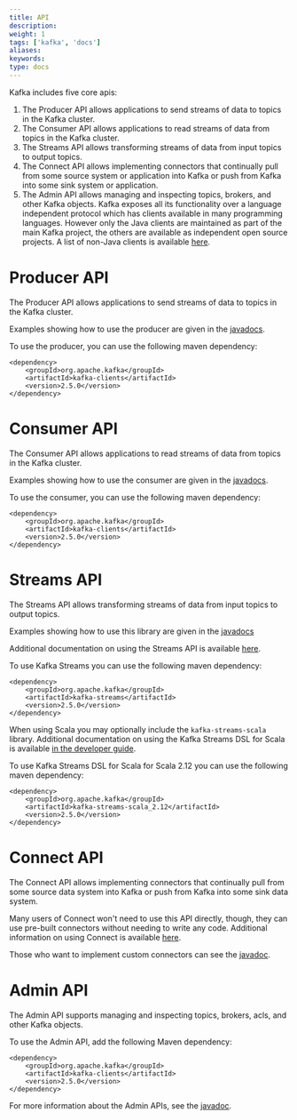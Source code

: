 ```yaml
---
title: API
description: 
weight: 1
tags: ['kafka', 'docs']
aliases: 
keywords: 
type: docs
---
```


Kafka includes five core apis: 

  1. The Producer API allows applications to send streams of data to topics in the Kafka cluster. 
  2. The Consumer API allows applications to read streams of data from topics in the Kafka cluster. 
  3. The Streams API allows transforming streams of data from input topics to output topics. 
  4. The Connect API allows implementing connectors that continually pull from some source system or application into Kafka or push from Kafka into some sink system or application. 
  5. The Admin API allows managing and inspecting topics, brokers, and other Kafka objects. 
Kafka exposes all its functionality over a language independent protocol which has clients available in many programming languages. However only the Java clients are maintained as part of the main Kafka project, the others are available as independent open source projects. A list of non-Java clients is available [here](https://cwiki.apache.org/confluence/display/KAFKA/Clients). 

# Producer API 

The Producer API allows applications to send streams of data to topics in the Kafka cluster. 

Examples showing how to use the producer are given in the [javadocs](/25/javadoc/index.html?org/apache/kafka/clients/producer/KafkaProducer.html "Kafka 2.5 Javadoc"). 

To use the producer, you can use the following maven dependency: 
    
    
    <dependency>
    	<groupId>org.apache.kafka</groupId>
    	<artifactId>kafka-clients</artifactId>
    	<version>2.5.0</version>
    </dependency>

# Consumer API 

The Consumer API allows applications to read streams of data from topics in the Kafka cluster. 

Examples showing how to use the consumer are given in the [javadocs](/25/javadoc/index.html?org/apache/kafka/clients/consumer/KafkaConsumer.html "Kafka 2.5 Javadoc"). 

To use the consumer, you can use the following maven dependency: 
    
    
    <dependency>
    	<groupId>org.apache.kafka</groupId>
    	<artifactId>kafka-clients</artifactId>
    	<version>2.5.0</version>
    </dependency>

# Streams API 

The Streams API allows transforming streams of data from input topics to output topics. 

Examples showing how to use this library are given in the [javadocs](/25/javadoc/index.html?org/apache/kafka/streams/KafkaStreams.html "Kafka 2.5 Javadoc")

Additional documentation on using the Streams API is available [here](/25/streams). 

To use Kafka Streams you can use the following maven dependency: 
    
    
    <dependency>
    	<groupId>org.apache.kafka</groupId>
    	<artifactId>kafka-streams</artifactId>
    	<version>2.5.0</version>
    </dependency>

When using Scala you may optionally include the `kafka-streams-scala` library. Additional documentation on using the Kafka Streams DSL for Scala is available [in the developer guide](/25/streams/developer-guide/dsl-api.html#scala-dsl). 

To use Kafka Streams DSL for Scala for Scala 2.12 you can use the following maven dependency: 
    
    
    <dependency>
    	<groupId>org.apache.kafka</groupId>
    	<artifactId>kafka-streams-scala_2.12</artifactId>
    	<version>2.5.0</version>
    </dependency>

# Connect API 

The Connect API allows implementing connectors that continually pull from some source data system into Kafka or push from Kafka into some sink data system. 

Many users of Connect won't need to use this API directly, though, they can use pre-built connectors without needing to write any code. Additional information on using Connect is available [here](/documentation.html#connect). 

Those who want to implement custom connectors can see the [javadoc](/25/javadoc/index.html?org/apache/kafka/connect "Kafka 2.5 Javadoc"). 

# Admin API 

The Admin API supports managing and inspecting topics, brokers, acls, and other Kafka objects. 

To use the Admin API, add the following Maven dependency: 
    
    
    <dependency>
    	<groupId>org.apache.kafka</groupId>
    	<artifactId>kafka-clients</artifactId>
    	<version>2.5.0</version>
    </dependency>

For more information about the Admin APIs, see the [javadoc](/25/javadoc/index.html?org/apache/kafka/clients/admin/Admin.html "Kafka 2.5 Javadoc"). 
